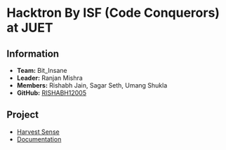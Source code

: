 # Hacktron By ISF (Code Conquerors) at JUET

## Information
- **Team:** Bit_Insane
- **Leader:** Ranjan Mishra
- **Members:** Rishabh Jain, Sagar Seth, Umang Shukla
- **GitHub:** [RISHABH12005](https://github.com/RISHABH12005)

## Project
- [Harvest Sense](https://github.com/bit-insane)
- [Documentation](https://drive.google.com/file/d/1UpJ6_4OXPiAYcJ_YhW5LAUJ6GtCWn4Bw/view?usp=drive_link)
